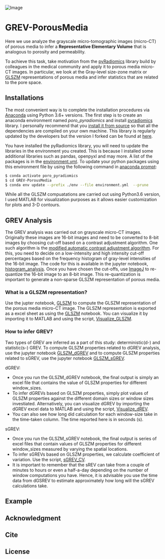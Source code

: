 ![Image](https://github.com/ankitaeclipse/GREV-PorousMedia/blob/master/GREV-PorousMedia-Logo.jpg)

# GREV-PorousMedia
Here we use analyze the grayscale micro-tomographic images (micro-CT) of porous media to infer a **Representative Elementary Volume** that is analogous to porosity and permeability.

To achieve this task, take motivation from the [pyRadiomics](https://pyradiomics.readthedocs.io/en/latest/) library build by colleagues in the medical community and apply it to porous media micro-CT images. In particular, we look at the Gray-level size-zone matrix or [GLSZM](https://en.wikipedia.org/wiki/Gray_level_size_zone_matrix) representations of porous media and infer statistics that are related to the pore space. 

## Installations

The most convenient way is to complete the installation procedures via [Anaconda](https://www.anaconda.com/distribution/) using Python 3.6+ versions. The first step is to create an anaconda environment named *poro_pyradiomics* and install [pyradiomics](https://pyradiomics.readthedocs.io/en/latest/installation.html) library. I personally recommend that you [install it from source](https://pyradiomics.readthedocs.io/en/latest/installation.html#install-from-source) so that all the dependencies are compiled on your own machine. This library is regularly updated by the developers but the version I forked can be found at [here](https://github.com/ankitaeclipse/pyradiomics).

You have installed the pyRadiomics library, you will need to update the libraries in the environment you created. This is because I installed some additional libraries such as pandas, openpyxl and may more. A list of the packages is in the [environment.yml](https://github.com/ankitaeclipse/GREV-PorousMedia/blob/master/environment.yml). To update your python packages using this environment file by using the following command in [anaconda prompt](https://docs.conda.io/projects/conda/en/latest/user-guide/tasks/manage-environments.html#updating-an-environment):

```sh
$ conda activate poro_pyradiomics
$ cd GREV-PorousMedia
$ conda env update --prefix ./env --file environment.yml  --prune
```

While all the GLSZM compuatations are carried out using Python3.6 version, I used MATLAB for visualization purposes as it allows easier customization for plots and 3-D contours.

## GREV Analysis

The GREV analysis was carried out on grayscale micro-CT images. Originally these images are 16-bit images and need to be converted to 8-bit images by choosing cut-off based on a contrast adjustment algorithm. One such algorithm is the [modified automatic contrast adjustment algorithm](https://link.springer.com/chapter/10.1007/978-1-4471-6684-9_4). For this, you need to decide on a low-intensity and high intensity cut-off percentages based on the frequency histogram of gray-level intensities of the 16-bit image. The code for this is available in the jupyter notebook, [histogram_analysis](). Once you have chosen the cut-offs, use [ImageJ](https://imagej.net/Fiji) to re-quantize the 16-bit image to an 8-bit image. This re-quantization is important to generate a non-sparse GLSZM representation of porous media. 

### What is a GLSZM representation?
Use the jupter notebook, [GLSZM]() to compute the GLSZM representation of the porous media micro-CT image. The GLSZM representation is exported as a excel sheet as using the [GLSZM]() notebook. You can visualize it by importing it to MATLAB and using the script, [Visualize_GLSZM]().

### How to infer GREV?

Two types of GREV are inferred as a part of this study: deterministic(d-) and statistic(s-) GREV. To compute GLSZM properties related to dGREV analysis, use the jupyter notebook [GLSZM_dGREV]() and to compute GLSZM properties related to sGREV, use the jupyter notebook [GLSZM_sGREV](). 

dGREV: 
* Once you run the GLSZM_dGREV notebook, the final output is simply an excel file that contains the value of GLSZM properties for different window_sizes. 
* To infer dGREVs based on GLSZM properties, simply plot values of GLSZM properties against the different domain sizes or window sizes investiated. Alternatively, you can visualize dGREV by importing the dGREV excel data to MATLAB and using the script, [Visualize_dREV](). 
* You can also see how long did calculation for each window-size take in the time-taken column. The time reported here is in seconds (s). 

sGREV: 
* Once you run the GLSZM_sGREV notebook, the final output is series of excel files that contain values of GLSZM properties for different window_sizes measured by varying the spatial locations. 
* To infer sGREVs based on GLSZM properties, we calculate coefficient of variation. Use the script, [sGREV_CV]().
* It is important to remember that the sREV can take from a couple of minutes to hours or even a half-a-day depending on the number of window computations you have. Hence, it is advisable you use the time data from dGSREV to estimate approximately how long will the sGREV calculations take. 

## Example

## Acknowledgment

## Cite

## License




